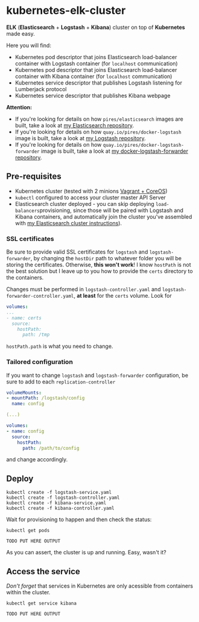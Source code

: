 # kubernetes-elk-cluster
**ELK** (**Elasticsearch** + **Logstash** + **Kibana**) cluster on top of **Kubernetes** made easy.

Here you will find:
* Kubernetes pod descriptor that joins Elasticsearch load-balancer container with Logstash container (for `localhost` communication)
* Kubernetes pod descriptor that joins Elasticsearch load-balancer container with Kibana container (for `localhost` communication)
* Kubernetes service descriptor that publishes Logstash listening for Lumberjack protocol
* Kubernetes service descriptor that publishes Kibana webpage

**Attention:**
* If you're looking for details on how `pires/elasticsearch` images are built, take a look at [my Elasticsearch repository](https://github.com/pires/kubernetes-elasticsearch-cluster).
* If you're looking for details on how `quay.io/pires/docker-logstash` image is built, take a look at [my Logstash repository](https://github.com/pires/docker-logstash).
* If you're looking for details on how `quay.io/pires/docker-logstash-forwarder` image is built, take a look at [my docker-logstash-forwarder repository](https://github.com/pires/docker-logstash-forwarder).

## Pre-requisites

* Kubernetes cluster (tested with 2 minions [Vagrant + CoreOS](https://github.com/pires/kubernetes-vagrant-coreos-cluster))
* `kubectl` configured to access your cluster master API Server
* Elasticsearch cluster deployed - you can skip deploying `load-balancers`provisioning, since those will be paired with Logstash and Kibana containers, and automatically join the cluster you've assembled with [my Elasticsearch cluster instructions](https://github.com/pires/kubernetes-elasticsearch-cluster)).

### SSL certificates

Be sure to provide valid SSL certificates for `logstash` and `logstash-forwarder`, by changing the `hostDir` path to whatever folder you will be storing the certificates. Otherwise, **this won't work**! I know `hostPath` is not the best solution but I leave up to you how to provide the `certs` directory to the containers.

Changes must be performed in `logstash-controller.yaml` and `logstash-forwarder-controller.yaml`, **at least** for the `certs` volume. Look for
```yaml
volumes:
...
- name: certs
  source:
    hostPath:
      path: /tmp
```

`hostPath.path` is what you need to change.

### Tailored configuration

If you want to change `logstash` and `logstash-forwarder` configuration, be sure to add to each `replication-controller`
```yaml
volumeMounts:
- mountPath: /logstash/config
  name: config

(...)

volumes:
- name: config
  source:
    hostPath:
      path: /path/to/config
```

and change accordingly.

## Deploy

```
kubectl create -f logstash-service.yaml
kubectl create -f logstash-controller.yaml
kubectl create -f kibana-service.yaml
kubectl create -f kibana-controller.yaml
```

Wait for provisioning to happen and then check the status:

```
kubectl get pods

TODO PUT HERE OUTPUT

```

As you can assert, the cluster is up and running. Easy, wasn't it?

## Access the service

*Don't forget* that services in Kubernetes are only acessible from containers within the cluster.

```
kubectl get service kibana

TODO PUT HERE OUTPUT

```